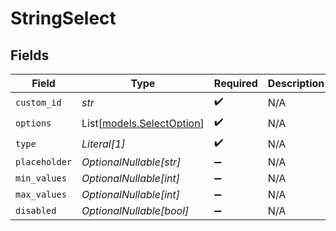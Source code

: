# StringSelect


## Fields

| Field                                                  | Type                                                   | Required                                               | Description                                            |
| ------------------------------------------------------ | ------------------------------------------------------ | ------------------------------------------------------ | ------------------------------------------------------ |
| `custom_id`                                            | *str*                                                  | :heavy_check_mark:                                     | N/A                                                    |
| `options`                                              | List[[models.SelectOption](../models/selectoption.md)] | :heavy_check_mark:                                     | N/A                                                    |
| `type`                                                 | *Literal[1]*                                           | :heavy_check_mark:                                     | N/A                                                    |
| `placeholder`                                          | *OptionalNullable[str]*                                | :heavy_minus_sign:                                     | N/A                                                    |
| `min_values`                                           | *OptionalNullable[int]*                                | :heavy_minus_sign:                                     | N/A                                                    |
| `max_values`                                           | *OptionalNullable[int]*                                | :heavy_minus_sign:                                     | N/A                                                    |
| `disabled`                                             | *OptionalNullable[bool]*                               | :heavy_minus_sign:                                     | N/A                                                    |
